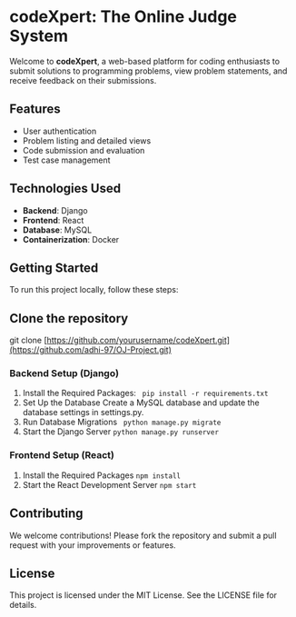 # codeXpert: The Online Judge System

Welcome to **codeXpert**, a web-based platform for coding enthusiasts to submit solutions to programming problems, view problem statements, and receive feedback on their submissions. 

## Features

- User authentication
- Problem listing and detailed views
- Code submission and evaluation
- Test case management

## Technologies Used

- **Backend**: Django
- **Frontend**: React
- **Database**: MySQL
- **Containerization**: Docker

## Getting Started

To run this project locally, follow these steps:

## Clone the repository

git clone [https://github.com/yourusername/codeXpert.git](https://github.com/adhi-97/OJ-Project.git)

### Backend Setup (Django)

1. Install the Required Packages:
   ``` pip install -r requirements.txt```
2. Set Up the Database
   Create a MySQL database and update the database settings in settings.py.
3. Run Database Migrations
``` python manage.py migrate```
4. Start the Django Server
``` python manage.py runserver  ```

### Frontend Setup (React)

1. Install the Required Packages
   ``` npm install ```
2. Start the React Development Server
   ``` npm start ```

## Contributing
We welcome contributions! Please fork the repository and submit a pull request with your improvements or features.

## License
This project is licensed under the MIT License. See the LICENSE file for details.


